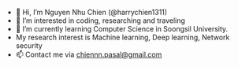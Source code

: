 - 👋 Hi, I’m Nguyen Nhu Chien (@harrychien1311)
- 👀 I’m interested in coding, researching and traveling
- 🌱 I’m currently learning Computer Science in Soongsil University. 
- My research interest is Machine learning, Deep learning, Network security 
- 📫 Contact me via chiennn.pasal@gmail.com

<!---
--->
